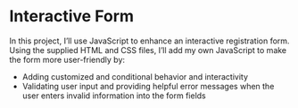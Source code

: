# Interactive Form
 In this project, I’ll use JavaScript to enhance an interactive registration form. Using the supplied HTML and CSS files, I’ll add my own JavaScript to make the form more user-friendly by: 
 
 * Adding customized and conditional behavior and interactivity 
 * Validating user input and providing helpful error messages when the user enters invalid information into the form fields
